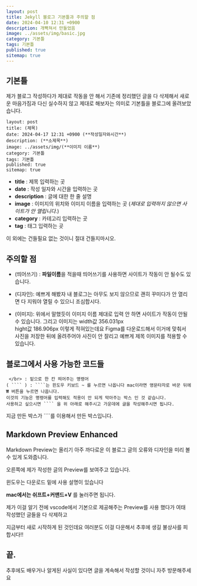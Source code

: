 ```yaml
---
layout: post
title: Jekyll 블로그 기본틀과 주의할 점
date: 2024-04-10 12:31 +0900
description: 개빡쳐서 만들었음
image: ../assets/img/basic.jpg
category: 기본틀
tags: 기본틀
published: true
sitemap: true
---
```


## 기본틀
제가 블로그 작성하다가 제대로 작동을 안 해서 기존에 정리했던 글을 다 삭제해서 새로운 마음가짐과
다신 실수하지 않고 제대로 해보자는 의미로 기본틀을 블로그에 올려보았습니다.

````
layout: post
title: (제목)
date: 2024-04-17 12:31 +0900 (**작성일자와시간**)
description: (**소제목**)
image: ../assets/img/(**이미지 이름**)
category: 기본틀
tags: 기본틀
published: true
sitemap: true
````

- **title** : 제목 입력하는 곳
- **date** : 작성 일자와 시간을 입력하는 곳
- **description** : 글에 대한 한 줄 설명
- **image** : 이미지의 위치와 이미지 이름을 입력하는 곳 (*제대로 입력하지 않으면 사이트가 안 열립니다.*)
- **category** : 카테고리 입력하는 곳
- **tag** : 태그 입력하는 곳

이 외에는 건들필요 없는 것이니 절대 건들지마시오.


## 주의할 점
- (띄어쓰기) : **파일이름**을 적을때 띄어쓰기를 사용하면 사이트가 작동이 안 될수도 있습니다.

- (디자인): 예쁘게 해봤자 내 블로그는 아무도 보지 않으므로
괜히 꾸미다가 안 열리면 다 지워야 열릴 수 있으니 조심합시다.

- (이미지): 위에서 말했듯이 이미지 이름 제대로 입력 안 하면 사이트가 작동이 안될 수 있습니다.
그리고 이미지는 
width값 356.031px  
hight값 186.906px
이렇게 적혀있는데요 Figma를 다운로드해서 이거에 맞춰서 사진을 저장한 뒤에 올려주어야 사진이 안 잘리고
예쁘게 제목 이미지를 적용할 수 있습니다.

## 블로그에서 사용 가능한 코드들
````
 </br> : 밑으로 한 칸 띄어주는 명령어
( ```` ) : ````는 윈도우 키보드 ~ 를 누르면 나옵니다 mac이라면 영문타자로 바꾼 뒤에 ₩ 버튼을 누르면 나옵니다.
이것의 기능은 명령어를 입력해도 적용이 안 되게 막아주는 박스 인 것 같습니다.
사용하고 싶으시면 ```` 을 위 아래로 해주시고 가운데에 글을 작성해주시면 됩니다.
````
지금 만든 박스가 ````를 이용해서 만든 박스입니다.

## Markdown Preview Enhanced

Markdown Preview는 올리기 아주 까다로운 이 블로그 글의 오류와 디자인을 미리 볼 수 있게 도와줍니다.


오른쪽에 제가 작성한 글의 Preview를 보여주고 있습니다.

윈도우는 다운로드 밑에 사용 설명이 있습니다

**mac에서는 쉬프트+커맨드+V** 를 눌러주면 됩니다.


제가 이걸 알기 전에 vscode에서 기본으로 제공해주는 Preview를 사용 했다가 여태 작성했던 글들을 다 삭제하고

지금부터 새로 시작하게 된 것인데요 여러분도 이걸 다운해서 추후에 생길 불상사를 피합시다!!

## 끝.

추후에도 배우거나 알게된 사실이 있다면 글을 계속해서 작성할 것이니 자주 방문해주세요